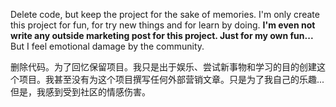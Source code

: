 Delete code, but keep the project for the sake of memories. I'm only create this project for fun, for try new things and for learn by doing. **I'm even not write any outside marketing post for this project. Just for my own fun...** But I feel emotional damage by the community.

删除代码。为了回忆保留项目。我只是出于娱乐、尝试新事物和学习的目的创建这个项目。我甚至没有为这个项目撰写任何外部营销文章。只是为了我自己的乐趣... 但是，我感到受到社区的情感伤害。
